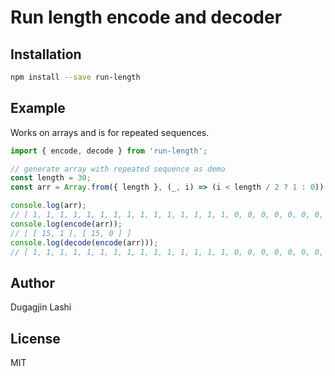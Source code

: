 # Run length encode and decoder

## Installation

```bash
npm install --save run-length
```

## Example

Works on arrays and is for repeated sequences.

```typescript
import { encode, decode } from 'run-length';

// generate array with repeated sequence as demo
const length = 30;
const arr = Array.from({ length }, (_, i) => (i < length / 2 ? 1 : 0));

console.log(arr);
// [ 1, 1, 1, 1, 1, 1, 1, 1, 1, 1, 1, 1, 1, 1, 1, 0, 0, 0, 0, 0, 0, 0, 0, 0, 0, 0, 0, 0, 0, 0 ]
console.log(encode(arr));
// [ [ 15, 1 ], [ 15, 0 ] ]
console.log(decode(encode(arr)));
// [ 1, 1, 1, 1, 1, 1, 1, 1, 1, 1, 1, 1, 1, 1, 1, 0, 0, 0, 0, 0, 0, 0, 0, 0, 0, 0, 0, 0, 0, 0 ]
```

## Author

Dugagjin Lashi

## License

MIT
